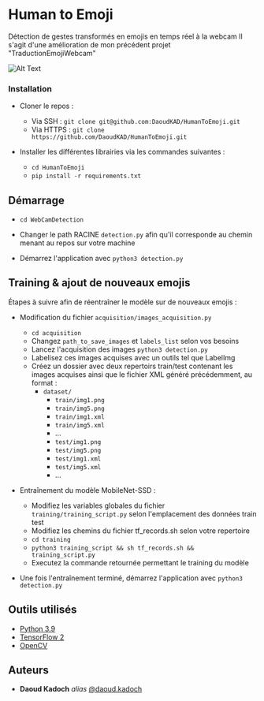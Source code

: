 # Human to Emoji

Détection de gestes transformés en emojis en temps réel à la webcam 
Il s'agit d'une amélioration de mon précédent projet "TraductionEmojiWebcam"

![Alt Text](https://github.com/DaoudKAD/HumanToEmoji/blob/master/resultat.gif)

### Installation

- Cloner le repos : 
  - Via SSH : ``git clone git@github.com:DaoudKAD/HumanToEmoji.git``
  - Via HTTPS : ``git clone https://github.com/DaoudKAD/HumanToEmoji.git``


- Installer les différentes librairies via les commandes suivantes :
  - ``cd HumanToEmoji`` 
  - ``pip install -r requirements.txt``  

## Démarrage

- ``cd WebCamDetection``


- Changer le path RACINE ``detection.py`` afin qu'il corresponde au chemin menant au repos sur votre machine

- Démarrez l'application avec ``python3 detection.py``


## Training & ajout de nouveaux emojis

Étapes à suivre afin de réentraîner le modèle sur de nouveaux emojis :

- Modification du fichier ``acquisition/images_acquisition.py``
  - ``cd acquisition``
  - Changez ``path_to_save_images`` et ``labels_list`` selon vos besoins
  - Lancez l'acquisition des images ``python3 detection.py``
  - Labelisez ces images acquises avec un outils tel que LabelImg
  - Créez un dossier avec deux repertoirs train/test contenant les images acquises ainsi que le fichier XML généré précédemment, au format : 
    - ``dataset/``
      - ``train/img1.png``
      - ``train/img5.png``
      - ``train/img1.xml``
      - ``train/img5.xml``
      - ...
      - ``test/img1.png``
      - ``test/img5.png``
      - ``test/img1.xml``
      - ``test/img5.xml``
      - ...
  

- Entraînement du modèle MobileNet-SSD : 
  - Modifiez les variables globales du fichier ``training/training_script.py`` selon l'emplacement des données train test
  - Modifiez les chemins du fichier tf_records.sh selon votre repertoire
  - ``cd training``
  - ``python3 training_script && sh tf_records.sh && training_script.py``
  - Executez la commande retournée permettant le training du modèle
  

- Une fois l'entraînement terminé, démarrez l'application avec ``python3 detection.py``

## Outils utilisés

* [Python 3.9](https://www.python.org/) 
* [TensorFlow 2](https://www.tensorflow.org/) 
* [OpenCV](https://opencv.org/)

## Auteurs
* **Daoud Kadoch** _alias_ [@daoud.kadoch](https://github.com/DaoudKAD)
